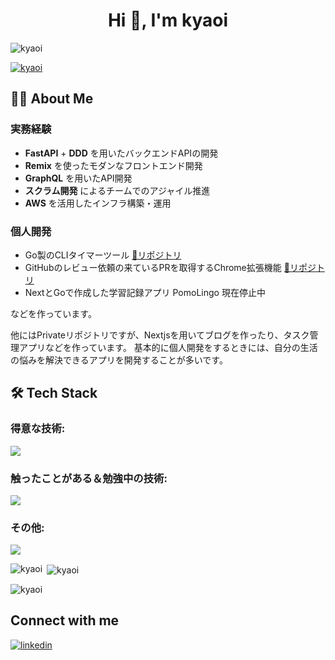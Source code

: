 <h1 align="center">Hi 👋, I'm kyaoi</h1>

<p align="left"> <img src="https://komarev.com/ghpvc/?username=kyaoi&label=Profile%20views&color=0e75b6&style=flat" alt="kyaoi" /> </p>

<p align="left"> <a href="https://github.com/ryo-ma/github-profile-trophy"><img src="https://github-profile-trophy.vercel.app/?username=kyaoi" alt="kyaoi" /></a> </p>


## 👨‍💻 About Me

### 実務経験
- **FastAPI** + **DDD** を用いたバックエンドAPIの開発
- **Remix** を使ったモダンなフロントエンド開発
- **GraphQL** を用いたAPI開発
- **スクラム開発** によるチームでのアジャイル推進
- **AWS** を活用したインフラ構築・運用

### 個人開発
- Go製のCLIタイマーツール [📌リポジトリ](https://github.com/kyaoi/gimer)
- GitHubのレビュー依頼の来ているPRを取得するChrome拡張機能 [📌リポジトリ](https://github.com/kyaoi/PR-Watcher)
- NextとGoで作成した学習記録アプリ PomoLingo 現在停止中


などを作っています。

他にはPrivateリポジトリですが、Nextjsを用いてブログを作ったり、タスク管理アプリなどを作っています。
基本的に個人開発をするときには、自分の生活の悩みを解決できるアプリを開発することが多いです。


## 🛠️ Tech Stack

### 得意な技術:
<p align="left">
  <a href="https://go-skill-icons.vercel.app/">
    <img src="https://go-skill-icons.vercel.app/api/icons?i=remix,fastapi,graphql&theme=dark" />
  </a>
</p>

### 触ったことがある＆勉強中の技術:
<p align="left">
  <a href="https://go-skill-icons.vercel.app/">
    <img src="https://go-skill-icons.vercel.app/api/icons?i=js,ts,react,nextjs,tailwindcss,python,go,hono,rust,electron,redis,vite,html,css&theme=dark" />
  </a>
</p>

### その他:
<p align="left">
  <a href="https://go-skill-icons.vercel.app/">
    <img src="https://go-skill-icons.vercel.app/api/icons?i=aws,supabase,vercel,cloudflare,firebase,mysql,postgres,sqlite,sentry,postman,neovim,linux,docker&theme=dark" />
  </a>
</p>

<p><img align="left" src="https://github-readme-stats.vercel.app/api/top-langs?username=kyaoi&show_icons=true&locale=en&layout=compact" alt="kyaoi" /></p>

<p>&nbsp;<img align="center" src="https://github-readme-stats.vercel.app/api?username=kyaoi&show_icons=true&locale=en" alt="kyaoi" /></p>

<p><img align="center" src="https://github-readme-streak-stats.herokuapp.com/?user=kyaoi&" alt="kyaoi" /></p>


## Connect with me

<p align="left">
  <a href="https://www.linkedin.com/in/aoikiso/" target="_blank">
    <img src="https://img.shields.io/badge/LinkedIn-0077B5?style=for-the-badge&logo=linkedin&logoColor=white" alt="linkedin" />
  </a>
</p>

